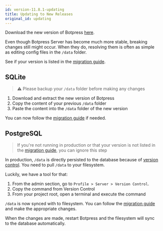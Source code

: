 ```yaml
---
id: version-11.8.1-updating
title: Updating to New Releases
original_id: updating
---
```


Download the new version of Botpress [here](https://botpress.com/download).

Even though Botpress Server has become much more stable, breaking changes still might occur. When they do, resolving them is often as simple as editing config files in the `/data` folder.

See if your version is listed in the [migration guide](../migrate).

## SQLite

> ⚠️ Please backup your `/data` folder before making any changes

1. Download and extract the new version of Botpress
1. Copy the content of your previous `/data` folder
1. Paste the content into the `/data` folder of the new version

You can now follow the [migration guide](../migrate) if needed.

## PostgreSQL

> If you're not running in production or that your version is not listed in the [migration guide](../migrate), you can ignore this step

In production, `/data` is directly persisted to the database because of [version control](advanced/versions). You need to pull `/data` to your filesystem.

Luckily, we have a tool for that:

1. From the admin section, go to `Profile > Server > Version Control`.
1. Copy the command from Version Control
1. From your project root, open a terminal and execute the command

`/data` is now synced with to filesystem. You can follow the [migration guide](../migrate) and make the appropriate changes.

When the changes are made, restart Botpress and the filesystem will sync to the database automatically.
